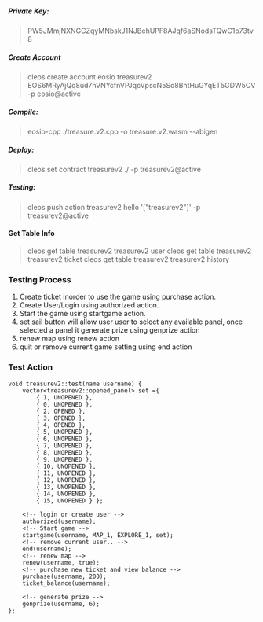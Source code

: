 ##### Private Key: 
> PW5JMmjNXNGCZqyMNbskJ1NJBehUPF8AJqf6aSNodsTQwC1o73tv8

##### Create Account
> cleos create account eosio treasurev2 EOS6MRyAjQq8ud7hVNYcfnVPJqcVpscN5So8BhtHuGYqET5GDW5CV -p eosio@active

##### Compile: 
> eosio-cpp ./treasure.v2.cpp -o treasure.v2.wasm --abigen

##### Deploy: 
> cleos set contract treasurev2 ./ -p treasurev2@active

##### Testing: 
> cleos push action treasurev2 hello '["treasurev2"]' -p treasurev2@active

#### Get Table Info
> cleos get table treasurev2 treasurev2 user
> cleos get table treasurev2 treasurev2 ticket
> cleos get table treasurev2 treasurev2 history

### Testing Process
1. Create ticket inorder to use the game using purchase action.
2. Create User/Login using authorized action.
3. Start the game using startgame action.
4. set sail button will allow user user to select any available panel, once selected a panel it generate prize using genprize action
5. renew map using renew action
6. quit or remove current game setting using end action

### Test Action
```
void treasurev2::test(name username) {
    vector<treasurev2::opened_panel> set ={
        { 1, UNOPENED },
        { 0, UNOPENED },
        { 2, OPENED },
        { 3, OPENED },
        { 4, OPENED },
        { 5, UNOPENED },
        { 6, UNOPENED },
        { 7, UNOPENED },
        { 8, UNOPENED },
        { 9, UNOPENED },
        { 10, UNOPENED },
        { 11, UNOPENED },
        { 12, UNOPENED },
        { 13, UNOPENED },
        { 14, UNOPENED },
        { 15, UNOPENED } };

    <!-- login or create user -->
    authorized(username);
    <!-- Start game -->
    startgame(username, MAP_1, EXPLORE_1, set);
    <!-- remove current user.. -->
    end(username);
    <!-- renew map -->
    renew(username, true);
    <!-- purchase new ticket and view balance -->
    purchase(username, 200);
    ticket_balance(username);

    <!-- generate prize -->
    genprize(username, 6);
};